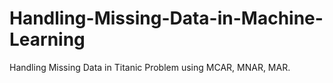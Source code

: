 # Handling-Missing-Data-in-Machine-Learning
Handling Missing Data in Titanic Problem using MCAR, MNAR, MAR.
